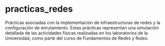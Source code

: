 # practicas_redes
Prácticas asociadas con la implementación de infraestructuras de redes y la configuración de enrutamiento. Estas prácticas representan una simulación detallada de las actividades físicas realizadas en los laboratorios de la Universidad, como parte del curso de Fundamentos de Redes y Ruteo.

